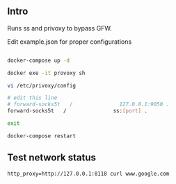 ## Intro

Runs ss and privoxy to bypass GFW.


Edit example.json for proper configurations

```sh

docker-compose up -d

docker exe -it provoxy sh

vi /etc/privoxy/config

# edit this line
# forward-socks5t   /               127.0.0.1:9050 .       
forward-socks5t   /               ss:[port] .         

exit

docker-compose restart
```


## Test network status

```
http_proxy=http://127.0.0.1:8118 curl www.google.com
```